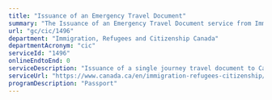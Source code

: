 ```yaml
---
title: "Issuance of an Emergency Travel Document"
summary: "The Issuance of an Emergency Travel Document service from Immigration, Refugees and Citizenship Canada is not available end-to-end online, according to the GC Service Inventory."
url: "gc/cic/1496"
department: "Immigration, Refugees and Citizenship Canada"
departmentAcronym: "cic"
serviceId: "1496"
onlineEndtoEnd: 0
serviceDescription: "Issuance of a single journey travel document to Canadians abroad for urgent direct return to Canada, to travel to another Canadian mission where full passport services may be obtained, or for direct return to the individual’s country of residence abroad."
serviceUrl: "https://www.canada.ca/en/immigration-refugees-citizenship/services/canadian-passports/travel-documents-non-canadians/temporary-passport.html"
programDescription: "Passport"
---
```

